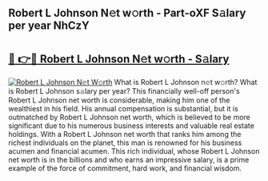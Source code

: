 ## Robert L Johnson N𝚎t w𝚘rth - Part-oXF S𝚊lary per year NhCzY

# <h2><a href="http://gc3srq.nevu.top/?p=Robert+L+Johnson">🔗 👉🔴 Robert L Johnson N𝚎t w𝚘rth - S𝚊lary</a></h2>

[![Robert L Johnson N𝚎t W𝚘rth](https://i.imgur.com/Oavwk0R.jpeg)](http://gc3srq.nevu.top/?p=Robert+L+Johnson)
What is Robert L Johnson n𝚎t w𝚘rth? What is Robert L Johnson s𝚊lary per year?
This financially well-off person's Robert L Johnson net worth is considerable, making him one of the wealthiest in his field. His annual compensation is substantial, but it is outmatched by Robert L Johnson net worth, which is believed to be more significant due to his numerous business interests and valuable real estate holdings. With a Robert L Johnson net worth that ranks him among the richest individuals on the planet, this man is renowned for his business acumen and financial acumen. This rich individual, whose Robert L Johnson net worth is in the billions and who earns an impressive salary, is a prime example of the force of commitment, hard work, and financial wisdom.
